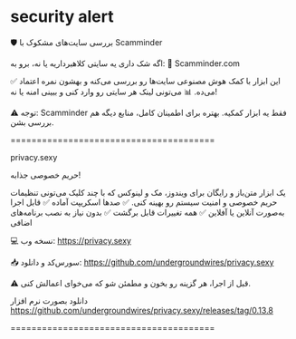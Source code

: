 # security alert
🛡️ بررسی سایت‌های مشکوک با Scamminder

اگه شک داری یه سایتی کلاهبرداریه یا نه، برو به:
🔗 Scamminder.com

✅ این ابزار با کمک هوش مصنوعی سایت‌ها رو بررسی می‌کنه و بهشون نمره اعتماد می‌ده.
📊 می‌تونی لینک هر سایتی رو وارد کنی و ببینی امنه یا نه!

⚠️ توجه: Scamminder فقط یه ابزار کمکیه. بهتره برای اطمینان کامل، منابع دیگه هم بررسی بشن.

=======================================

privacy.sexy


حریم خصوصی جذابه!

یک ابزار متن‌باز و رایگان برای ویندوز، مک و لینوکس که با چند کلیک می‌تونی تنظیمات حریم خصوصی و امنیت سیستم رو بهینه کنی.
✅ صدها اسکریپت آماده
✅ قابل اجرا به‌صورت آنلاین یا آفلاین
✅ همه تغییرات قابل برگشت
✅ بدون نیاز به نصب برنامه‌های اضافی

💻 نسخه وب:
https://privacy.sexy

📥 سورس‌کد و دانلود:
https://github.com/undergroundwires/privacy.sexy

⚠️ قبل از اجرا، هر گزینه رو بخون و مطمئن شو که می‌خوای اعمالش کنی.


دانلود بصورت نرم افزار 
https://github.com/undergroundwires/privacy.sexy/releases/tag/0.13.8


=======================================
